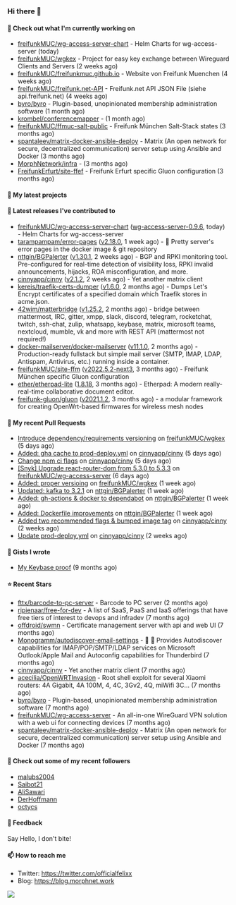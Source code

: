 ### Hi there 👋

#### 👷 Check out what I'm currently working on

- [freifunkMUC/wg-access-server-chart](https://github.com/freifunkMUC/wg-access-server-chart) - Helm Charts for wg-access-server (today)
- [freifunkMUC/wgkex](https://github.com/freifunkMUC/wgkex) - Project for easy key exchange between Wireguard Clients and Servers (2 weeks ago)
- [freifunkMUC/freifunkmuc.github.io](https://github.com/freifunkMUC/freifunkmuc.github.io) - Website von Freifunk Muenchen (4 weeks ago)
- [freifunkMUC/freifunk.net-API](https://github.com/freifunkMUC/freifunk.net-API) - Freifunk.net API JSON File (siehe api.freifunk.net) (4 weeks ago)
- [byro/byro](https://github.com/byro/byro) - Plugin-based, unopinionated membership administration software (1 month ago)
- [krombel/conferencemapper](https://github.com/krombel/conferencemapper) -  (1 month ago)
- [freifunkMUC/ffmuc-salt-public](https://github.com/freifunkMUC/ffmuc-salt-public) - Freifunk München Salt-Stack states (3 months ago)
- [spantaleev/matrix-docker-ansible-deploy](https://github.com/spantaleev/matrix-docker-ansible-deploy) - Matrix (An open network for secure, decentralized communication) server setup using Ansible and Docker (3 months ago)
- [MorphNetwork/infra](https://github.com/MorphNetwork/infra) -  (3 months ago)
- [FreifunkErfurt/site-ffef](https://github.com/FreifunkErfurt/site-ffef) - Freifunk Erfurt specific Gluon configuration  (3 months ago)

#### 🌱 My latest projects


#### 🔭 Latest releases I've contributed to

- [freifunkMUC/wg-access-server-chart](https://github.com/freifunkMUC/wg-access-server-chart) ([wg-access-server-0.9.6](https://github.com/freifunkMUC/wg-access-server-chart/releases/tag/wg-access-server-0.9.6), today) - Helm Charts for wg-access-server
- [tarampampam/error-pages](https://github.com/tarampampam/error-pages) ([v2.18.0](https://github.com/tarampampam/error-pages/releases/tag/v2.18.0), 1 week ago) - 🚧 Pretty server&#39;s error pages in the docker image &amp; git repository
- [nttgin/BGPalerter](https://github.com/nttgin/BGPalerter) ([v1.30.1](https://github.com/nttgin/BGPalerter/releases/tag/v1.30.1), 2 weeks ago) - BGP and RPKI monitoring tool. Pre-configured for real-time detection of visibility loss, RPKI invalid announcements, hijacks, ROA misconfiguration, and more.
- [cinnyapp/cinny](https://github.com/cinnyapp/cinny) ([v2.1.2](https://github.com/cinnyapp/cinny/releases/tag/v2.1.2), 2 weeks ago) - Yet another matrix client
- [kereis/traefik-certs-dumper](https://github.com/kereis/traefik-certs-dumper) ([v1.6.0](https://github.com/kereis/traefik-certs-dumper/releases/tag/v1.6.0), 2 months ago) - Dumps Let&#39;s Encrypt certificates of a specified domain which Traefik stores in acme.json.
- [42wim/matterbridge](https://github.com/42wim/matterbridge) ([v1.25.2](https://github.com/42wim/matterbridge/releases/tag/v1.25.2), 2 months ago) - bridge between mattermost, IRC, gitter, xmpp, slack, discord, telegram, rocketchat, twitch, ssh-chat, zulip, whatsapp, keybase, matrix, microsoft teams, nextcloud, mumble, vk and more with REST API (mattermost not required!)
- [docker-mailserver/docker-mailserver](https://github.com/docker-mailserver/docker-mailserver) ([v11.1.0](https://github.com/docker-mailserver/docker-mailserver/releases/tag/v11.1.0), 2 months ago) - Production-ready fullstack but simple mail server (SMTP, IMAP, LDAP, Antispam, Antivirus, etc.) running inside a container.
- [freifunkMUC/site-ffm](https://github.com/freifunkMUC/site-ffm) ([v2022.5.2-next3](https://github.com/freifunkMUC/site-ffm/releases/tag/v2022.5.2-next3), 3 months ago) - Freifunk München specific Gluon configuration
- [ether/etherpad-lite](https://github.com/ether/etherpad-lite) ([1.8.18](https://github.com/ether/etherpad-lite/releases/tag/1.8.18), 3 months ago) - Etherpad: A modern really-real-time collaborative document editor.
- [freifunk-gluon/gluon](https://github.com/freifunk-gluon/gluon) ([v2021.1.2](https://github.com/freifunk-gluon/gluon/releases/tag/v2021.1.2), 3 months ago) - a modular framework for creating OpenWrt-based firmwares for wireless mesh nodes

#### 🔨 My recent Pull Requests

- [Introduce dependency/requirements versioning](https://github.com/freifunkMUC/wgkex/pull/88) on [freifunkMUC/wgkex](https://github.com/freifunkMUC/wgkex) (5 days ago)
- [Added: gha cache to prod-deploy.yml](https://github.com/cinnyapp/cinny/pull/789) on [cinnyapp/cinny](https://github.com/cinnyapp/cinny) (5 days ago)
- [Change npm ci flags](https://github.com/cinnyapp/cinny/pull/788) on [cinnyapp/cinny](https://github.com/cinnyapp/cinny) (5 days ago)
- [[Snyk] Upgrade react-router-dom from 5.3.0 to 5.3.3](https://github.com/freifunkMUC/wg-access-server/pull/241) on [freifunkMUC/wg-access-server](https://github.com/freifunkMUC/wg-access-server) (6 days ago)
- [Added: proper versioing](https://github.com/freifunkMUC/wgkex/pull/86) on [freifunkMUC/wgkex](https://github.com/freifunkMUC/wgkex) (1 week ago)
- [Updated: kafka to 3.2.1](https://github.com/nttgin/BGPalerter/pull/891) on [nttgin/BGPalerter](https://github.com/nttgin/BGPalerter) (1 week ago)
- [Added: gh-actions &amp; docker to dependabot](https://github.com/nttgin/BGPalerter/pull/890) on [nttgin/BGPalerter](https://github.com/nttgin/BGPalerter) (1 week ago)
- [Added: Dockerfile improvements](https://github.com/nttgin/BGPalerter/pull/889) on [nttgin/BGPalerter](https://github.com/nttgin/BGPalerter) (1 week ago)
- [Added two recommended flags &amp; bumped image tag](https://github.com/cinnyapp/cinny/pull/730) on [cinnyapp/cinny](https://github.com/cinnyapp/cinny) (2 weeks ago)
- [Update prod-deploy.yml](https://github.com/cinnyapp/cinny/pull/729) on [cinnyapp/cinny](https://github.com/cinnyapp/cinny) (2 weeks ago)

#### 📓 Gists I wrote

- [My Keybase proof](https://gist.github.com/69863960a08efeb03ad576ccaf93d880) (9 months ago)

#### ⭐ Recent Stars

- [fttx/barcode-to-pc-server](https://github.com/fttx/barcode-to-pc-server) - Barcode to PC server (2 months ago)
- [ripienaar/free-for-dev](https://github.com/ripienaar/free-for-dev) - A list of SaaS, PaaS and IaaS offerings that have free tiers of interest to devops and infradev (7 months ago)
- [offdroid/swmn](https://github.com/offdroid/swmn) - Certificate management server with api and web UI (7 months ago)
- [Monogramm/autodiscover-email-settings](https://github.com/Monogramm/autodiscover-email-settings) - :whale: :wrench: Provides Autodiscover capabilities for IMAP/POP/SMTP/LDAP services on Microsoft Outlook/Apple Mail and Autoconfig capabilities for Thunderbird (7 months ago)
- [cinnyapp/cinny](https://github.com/cinnyapp/cinny) - Yet another matrix client (7 months ago)
- [acecilia/OpenWRTInvasion](https://github.com/acecilia/OpenWRTInvasion) - Root shell exploit for several Xiaomi routers: 4A Gigabit, 4A 100M, 4, 4C, 3Gv2, 4Q, miWifi 3C... (7 months ago)
- [byro/byro](https://github.com/byro/byro) - Plugin-based, unopinionated membership administration software (7 months ago)
- [freifunkMUC/wg-access-server](https://github.com/freifunkMUC/wg-access-server) - An all-in-one WireGuard VPN solution with a web ui for connecting devices (7 months ago)
- [spantaleev/matrix-docker-ansible-deploy](https://github.com/spantaleev/matrix-docker-ansible-deploy) - Matrix (An open network for secure, decentralized communication) server setup using Ansible and Docker (7 months ago)

#### 👯 Check out some of my recent followers

- [malubs2004](https://github.com/malubs2004)
- [Saibot21](https://github.com/Saibot21)
- [AliSawari](https://github.com/AliSawari)
- [DerHoffmann](https://github.com/DerHoffmann)
- [octycs](https://github.com/octycs)

#### 💬 Feedback

Say Hello, I don't bite!

#### 📫 How to reach me

- Twitter: https://twitter.com/officialfelixx
- Blog: https://blog.morphnet.work

<img align="left" src="https://github-readme-stats.vercel.app/api?username=GoliathLabs&show_icons=true&hide_border=true&layout=compact&theme=chartreuse-dark&hide_rank=true&include_all_commits=true&bg_color=0d1117" />
